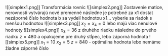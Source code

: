 ![[simplex1.png]]
Transformácia rovníc
![[simplex2.png]]
Zostavenie matice, nerovnosti vytvárajú nové premenné
následne je potrebné za x1 dostat nezáporné číslo
hodnota b sa vydelí hodnotou x1... vyberie sa riadok s menšou hodnotou
![[simplex3.png]]
$x_2 = x_4 = 0$ lebo majú viac nenulové hodnoty
![[simplex4.png]]
$x_3 = 36$ z druhého riadku
následne do prvého riadku
$z=480$
a opakujeme pre druhý stĺpec, lebo záporná hodnota
![[simplex5.png]]
$x_1=10$
$x_2=5$
$z=840$ - optimálna hodnota lebo nemáme žiadne záporné číslo